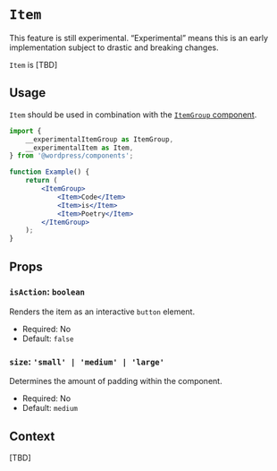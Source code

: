 # `Item`

<div class="callout callout-alert">
This feature is still experimental. “Experimental” means this is an early implementation subject to drastic and breaking changes.
</div>

`Item` is [TBD]

## Usage

`Item` should be used in combination with the [`ItemGroup` component](/packages/components/src/item-group/item-group/README.md).

```jsx
import {
	__experimentalItemGroup as ItemGroup,
	__experimentalItem as Item,
} from '@wordpress/components';

function Example() {
	return (
		<ItemGroup>
			<Item>Code</Item>
			<Item>is</Item>
			<Item>Poetry</Item>
		</ItemGroup>
	);
}
```

## Props

### `isAction`: `boolean`

Renders the item as an interactive `button` element.

- Required: No
- Default: `false`

### `size`: `'small' | 'medium' | 'large'`

Determines the amount of padding within the component.

- Required: No
- Default: `medium`

## Context

[TBD]
